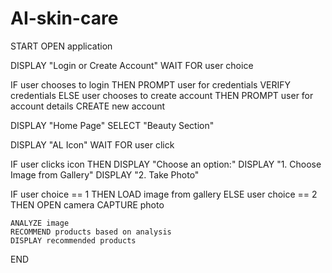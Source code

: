 # AI-skin-care

START
OPEN application
 
DISPLAY "Login or Create Account"
 WAIT FOR user choice
 
IF user chooses to login THEN
    PROMPT user for credentials
    VERIFY credentials
ELSE  user chooses to create account THEN
    PROMPT user for account details
    CREATE new account
 
DISPLAY "Home Page"
SELECT "Beauty Section"
 
DISPLAY "AL Icon"
WAIT FOR user click
 
IF user clicks icon THEN
    DISPLAY "Choose an option:"
    DISPLAY "1. Choose Image from Gallery"
    DISPLAY "2. Take Photo"
     
 IF user choice == 1 THEN
        LOAD image from gallery
 ELSE user choice == 2 THEN
        OPEN camera
        CAPTURE photo
 
    ANALYZE image
    RECOMMEND products based on analysis
    DISPLAY recommended products
  
END
